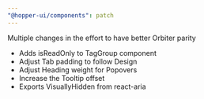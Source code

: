 ```yaml
---
"@hopper-ui/components": patch
---
```


Multiple changes in the effort to have better Orbiter parity

- Adds isReadOnly to TagGroup component
- Adjust Tab padding to follow Design
- Adjust Heading weight for Popovers
- Increase the Tooltip offset
- Exports VisuallyHidden from react-aria
